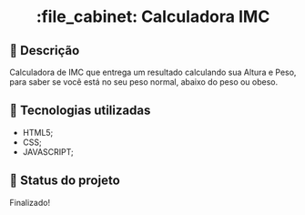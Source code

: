 <h1 align="center">:file_cabinet: Calculadora IMC</h1>

## :memo: Descrição
Calculadora de IMC que entrega um resultado calculando sua Altura e Peso, para saber se você está no seu peso normal, abaixo do peso ou obeso.

## :wrench: Tecnologias utilizadas
* HTML5;
* CSS;
* JAVASCRIPT;

## :dart: Status do projeto
Finalizado!
